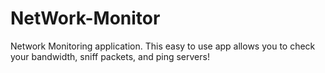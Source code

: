 # NetWork-Monitor
Network Monitoring application.
This easy to use app allows you to check your bandwidth, sniff packets, and ping servers!

